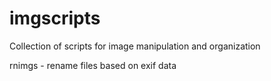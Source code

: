 # imgscripts
Collection of scripts for image manipulation and organization

rnimgs - rename files based on exif data

